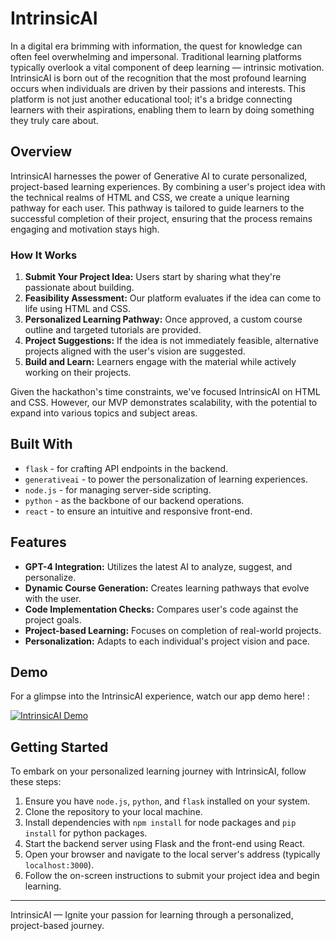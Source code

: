 # IntrinsicAI

In a digital era brimming with information, the quest for knowledge can often feel overwhelming and impersonal. Traditional learning platforms typically overlook a vital component of deep learning — intrinsic motivation. IntrinsicAI is born out of the recognition that the most profound learning occurs when individuals are driven by their passions and interests. This platform is not just another educational tool; it's a bridge connecting learners with their aspirations, enabling them to learn by doing something they truly care about.

## Overview

IntrinsicAI harnesses the power of Generative AI to curate personalized, project-based learning experiences. By combining a user's project idea with the technical realms of HTML and CSS, we create a unique learning pathway for each user. This pathway is tailored to guide learners to the successful completion of their project, ensuring that the process remains engaging and motivation stays high.

### How It Works

1. **Submit Your Project Idea:** Users start by sharing what they're passionate about building.
2. **Feasibility Assessment:** Our platform evaluates if the idea can come to life using HTML and CSS.
3. **Personalized Learning Pathway:** Once approved, a custom course outline and targeted tutorials are provided.
4. **Project Suggestions:** If the idea is not immediately feasible, alternative projects aligned with the user's vision are suggested.
5. **Build and Learn:** Learners engage with the material while actively working on their projects.

Given the hackathon's time constraints, we've focused IntrinsicAI on HTML and CSS. However, our MVP demonstrates scalability, with the potential to expand into various topics and subject areas.

## Built With

- `flask` - for crafting API endpoints in the backend.
- `generativeai` - to power the personalization of learning experiences.
- `node.js` - for managing server-side scripting.
- `python` - as the backbone of our backend operations.
- `react` - to ensure an intuitive and responsive front-end.

## Features

- **GPT-4 Integration:** Utilizes the latest AI to analyze, suggest, and personalize.
- **Dynamic Course Generation:** Creates learning pathways that evolve with the user.
- **Code Implementation Checks:** Compares user's code against the project goals.
- **Project-based Learning:** Focuses on completion of real-world projects.
- **Personalization:** Adapts to each individual's project vision and pace.

## Demo

For a glimpse into the IntrinsicAI experience, watch our app demo here! :

[![IntrinsicAI Demo](http://img.youtube.com/vi/plPmIp5yiPQ/0.jpg)](https://www.youtube.com/watch?v=plPmIp5yiPQ "IntrinsicAI - Personalized Learning Experience")


## Getting Started

To embark on your personalized learning journey with IntrinsicAI, follow these steps:

1. Ensure you have `node.js`, `python`, and `flask` installed on your system.
2. Clone the repository to your local machine.
3. Install dependencies with `npm install` for node packages and `pip install` for python packages.
4. Start the backend server using Flask and the front-end using React.
5. Open your browser and navigate to the local server's address (typically `localhost:3000`).
6. Follow the on-screen instructions to submit your project idea and begin learning.

---

IntrinsicAI — Ignite your passion for learning through a personalized, project-based journey.
